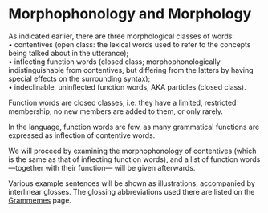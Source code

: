 # Morphophonology and Morphology  
  
As indicated earlier, there are three morphological classes of words:  
• contentives (open class: the lexical words used to refer to the concepts being talked about in the utterance);  
• inflecting function words (closed class; morphophonologically indistinguishable from contentives, but differing from the latters by having special effects on the surrounding syntax);  
• indeclinable, uninflected function words, AKA particles (closed class).  
  
Function words are closed classes, i.e. they have a limited, restricted membership, no new members are added to them, or only rarely.  
  
In the language, function words are few, as many grammatical functions are expressed as inflection of contentive words.  
  
We will proceed by examining the morphophonology of contentives (which is the same as that of inflecting function words), and a list of function words —together with their function— will be given afterwards. 

Various example sentences will be shown as illustrations, accompanied by interlinear glosses. The glossing abbreviations used there are listed on the [Grammemes](grammemes.md) page.

